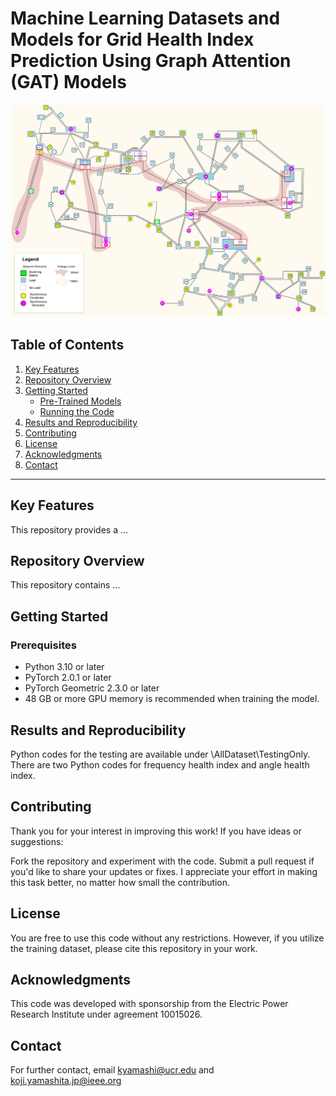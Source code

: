 # Machine Learning Datasets and Models for Grid Health Index Prediction Using Graph Attention (GAT) Models
![Single Line Diagram](images/IEEE118-Diagram.png)

## Table of Contents
1. [Key Features](#key-features)
2. [Repository Overview](#repository-overview)
3. [Getting Started](#getting-started)
    - [Pre-Trained Models](#1-pre-trained-models)
    - [Running the Code](#2-running-the-code)
4. [Results and Reproducibility](#results-and-reproducibility)
5. [Contributing](#contributing)
6. [License](#license)
7. [Acknowledgments](#acknowledgments)
8. [Contact](#contact)
 
---

## Key Features
This repository provides a ...

## Repository Overview
This repository contains ...

## Getting Started
### Prerequisites
- Python 3.10 or later
- PyTorch 2.0.1 or later
- PyTorch Geometric 2.3.0 or later
- 48 GB or more GPU memory is recommended when training the model.

## Results and Reproducibility
Python codes for the testing are available under \AllDataset\TestingOnly\.
There are two Python codes for frequency health index and angle health index.

## Contributing
Thank you for your interest in improving this work! If you have ideas or suggestions:

Fork the repository and experiment with the code.
Submit a pull request if you'd like to share your updates or fixes.
I appreciate your effort in making this task better, no matter how small the contribution.

## License
You are free to use this code without any restrictions. However, if you utilize the training dataset, please cite this repository in your work.

## Acknowledgments
This code was developed with sponsorship from the Electric Power Research Institute under agreement 10015026.

## Contact
For further contact, email kyamashi@ucr.edu and koji.yamashita.jp@ieee.org
